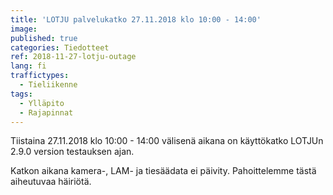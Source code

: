```yaml
---
title: 'LOTJU palvelukatko 27.11.2018 klo 10:00 - 14:00'
image: 
published: true
categories: Tiedotteet
ref: 2018-11-27-lotju-outage
lang: fi
traffictypes:
  - Tieliikenne
tags:
  - Ylläpito
  - Rajapinnat
---
```


Tiistaina 27.11.2018 klo 10:00 - 14:00 välisenä aikana on käyttökatko LOTJUn 2.9.0 version testauksen ajan. 

Katkon aikana kamera-, LAM- ja tiesäädata ei päivity. Pahoittelemme tästä aiheutuvaa häiriötä.
